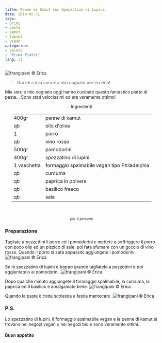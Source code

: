 ```yaml
---
title: Penne di Kamut con Spezzatino di Lupini
date: 2014-05-31
tags:
- primi
- pasta
- kamut
- lupini
- vegan
categories:
- Salato
- "Primi Piatti"
lang: it
---
```

![](header.jpg "frangipani © Erica")

> Grazie a mia soru e a mio cognato per la cena!

Mia soru e mio cognato oggi hanno cucinato questo fantastico piatto di pasta... Sono stati velocissimi ed era veramente ottimo!


<div id="wrapper" style="text-align: center">
  <div id="yourdiv" style="display: inline-block;">
    <div class="ingredients">
      <div class="ingredients-title">Ingredienti</div>
      <table>
        <tbody>
          <tr>
            <td>400gr</td>
            <td>penne di kamut</td>
          </tr>
          <tr>
            <td>qb</td>
            <td>olio d'oliva</td>
          </tr>
          <tr>
            <td>1</td>
            <td>porro</td>
          </tr>
          <tr>
            <td>qb</td>
            <td>vino rosso</td>
          </tr>
          <tr>
            <td>500gr</td>
            <td>pomodorini</td>
          </tr>
          <tr>
            <td>400gr</td>
            <td>spezzatino di lupini</td>
          </tr>
          <tr>
            <td>1 vaschetta</td>
            <td>formaggio spalmabile vegan tipo Philadelphia</td>
          </tr>
          <tr>
            <td>qb</td>
            <td>curcuma</td>
          </tr>
          <tr>
            <td>qb</td>
            <td>paprica in polvere</td>
          </tr>
          <tr>
            <td>qb</td>
            <td>basilico fresco</td>
          </tr>
          <tr>      
            <td>qb</td>
            <td>sale</td>    
          </tr>
        </tbody>
      </table>
      <br></br>
      <i class="pull-right" style="font-size: 80%;">per 4 persone</i>
    </div>
  </div>
</div>


<h3>
  <font color="grey">
    <i class="fa fa-cogs"></i>
  </font> Preparazione
</h3>

Tagliate a pezzettini il porro ed i pomodorini e mettete a soffriggere il porro con poco olio ed un pizzico di sale, poi fate sfumare con un goccio di vino rosso. Quando il porro si sarà appassito aggiungete i pomodorini.
![](pomodoriniporro.jpg "frangipani © Erica")

Se lo spezzatino di lupini è troppo grande tagliatelo a pezzettini e poi aggiuntetelo ai pomodorini.
![](spezzatinolupini.jpg "frangipani © Erica")

Dopo qualche minuto aggiungete il formaggio spalmabile, la curcuma, la paprica ed il basilico e amalgamate bene.
![](condimento.jpg "frangipani © Erica")

Quando la pasta è cotta scolatela e fatela mantecare.
![](risultato.jpg "frangipani © Erica")


<h3>
  <font color="#FFCC00">
    <i class="fa fa-lightbulb-o"></i>
  </font> P.S.
</h3>

Lo spezzatino di lupini, il formaggio spalmabile vegan e le penne di kamut si trovano nei negozi vegan o nei negozi bio e sono veramente ottimi. 

<h4>Buon appetito
  <font color="red">
    <i class="fa fa-smile-o"></i>
  </font>
</h4>